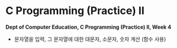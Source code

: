 # C Programming (Practice) II
**Dept of Computer Education, C Programming (Practice) II, Week 4**

- 문자열을 입력, 그 문자열에 대한 대문자, 소문자, 숫자 계산 (함수 사용)
